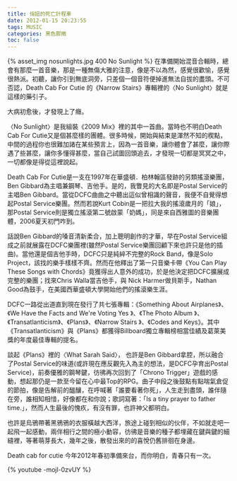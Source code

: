 ```yaml
---
title: 俏妞的死亡計程車
date: 2012-01-15 20:23:55
tags: MUSIC
categories: 黑色膠捲
toc: false
---
```

{% asset_img nosunlights.jpg 400 No Sunlight %}
在準備開始混音合輯時，總會有那麼一首音樂，那是一種無傷大雅的注意，像是不以為然，感覺很歡愉，感覺很熱派。初聽，讓你引到無底洞旁，只差個一個音符便掉進無法自拔的盡頭。不可否認，Death Cab For Cutie 的《Narrow Stairs》專輯裡的〈No Sunlight〉就是這樣的藥引子。
<!-- more -->
大病初愈後，才發現上了癮。

〈No Sunlight〉是我組裝《2009 Mix》裡的其中一首曲。當時也不明白Death Cab For Cutie又是個甚麼樣的團體。很多時候，開始與結束是渾然不知的楔點，中間的過程你也很難加諸在某些預言上，因為一首音樂，讓你體會了甚麼，讓你際遇了些甚麼，讓你多懂得甚麼，當自己試圖回頭追去，才發現一切都是冥冥之中，一切都像是得從這裡說起。

Death Cab For Cutie是一支在1997年在華盛頓．柏林翰區發跡的另類搖滾樂團，Ben Gibbard為主唱兼鋼琴、吉他手。是的，我瞥見的大名即是Postal Service的主唱Ben Gibbard。當從DCFC曲曲之中聽出這似曾相識的聲音，我便不自覺得想起Postal Service樂團。然而若說Kurt Cobin是一把拉大我的搖滾歲月的「娘」，那Postal Service則是獨立搖滾第二號啟蒙「奶媽」，同是來自西雅圖的音樂團體，2006夏天初門咋到。

話說Ben Gibbard的嗓音清新柔合，加上聰明創作的才華，早在Postal Service組成之前就展露在DCFC樂團裡(雖然Postal Service樂團回顧下來也許只是他的插曲)。當他還是個吉他手時，DCFC只是純綷不完整的Rock Band，像是Solo Project，該找的樂手樣樣不齊。然而在他釋出了第一只音樂卡帶《You Can Play These Songs with Chords》竟獲得出人意外的成功，於是他決定把DCFC擴展成完整的樂團；找來Chris Walla當吉他手，與 Nick Harmer做貝斯手，Nathan Good為鼓手，在美國西華盛頓大學開始他們的搖滾樂生涯。

DCFC一路從出道直到現在發行了共七張專輯：《Something About Airplanes》、《We Have the Facts and We're Voting Yes 》、《The Photo Album 》、《Transatlanticism》、《Plans》、《Narrow Stairs 》、《Codes and Keys》。其中《Transatlanticism》與《Plans》都獲得Billboard獨立專輯榜相當佳績及葛萊美獎的年度最佳專輯的提名。

談起《Plans》裡的〈What Sarah Said〉， 也許是Ben Gibbard拿腔，所以融合了Postal Service的味道(或許現在應反觀先入為主的想法，是DCFC孕育出Postal Service)，前奏優雅的鋼琴鍵，彷彿再次回到了「Chrono Trigger」遊戲的感動，想起那仍是一款至今留在心中最Top的RPG。曲子中段之後鼓點有點喘氣倉促的節拍，像是告解前的醞釀，在呼喊著「誰要看著你死」，人生走到盡頭，誰伴隨在旁，誰相知相惜，好像都在和你說；歌詞寫著：「Is a tiny prayer to father time.」，然而人生最後的愧疚，有沒有罪，也許神父都明白。

也許是烏鴉帶著黑鴉鴉的衣服橫越大西洋，旅途上碰到相似的伙伴，不如就走吧一起飛一起感動，兩伴相行之間的極小動容，彷彿是音樂的種子都埋藏在鍵與鍵的細縫裡，等著萌芽長大，幾年之後，散發出來的的喜悅仍舊排徊在身邊。

Death cab for cutie 今年2012年春初準備來台，而你明白，青春只有一次。

{% youtube -mojl-0zvUY %}